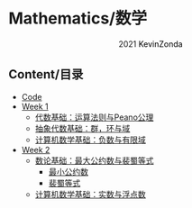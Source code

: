 # Mathematics/数学

<center>
<span>2021</span>
<a style="text-decoration:none; color: black;" href="https://github.com/KevinZonda">KevinZonda</a>
</center>

## Content/目录

- [Code](src/KevinZonda.UoB.Mathematics/KevinZonda.UoB.Mathematics)
- [Week 1](Week1)
  - [代数基础：运算法则与Peano公理](Week1/Week1-0.md)
  - [抽象代数基础：群，环与域](Week1/Week1-1.md)
  - [计算机数学基础：负数与有限域](Week1/Week1-2.md)
- [Week 2](Week2)
  - [数论基础：最大公约数与裴蜀等式](Week2/Week2-0.md)
    - [最小公约数](src/KevinZonda.UoB.Mathematics/KevinZonda.UoB.Mathematics/Week2/Lcf.cs)
    - [裴蜀等式](src/KevinZonda.UoB.Mathematics/KevinZonda.UoB.Mathematics/Week2/BezoutIdentity.cs)
  - [计算机数学基础：实数与浮点数](Week2/Week2-1.md)
